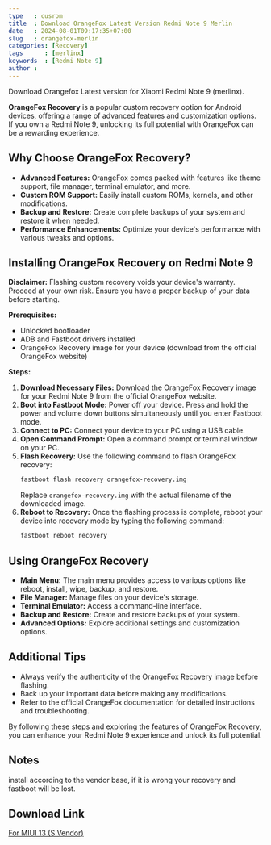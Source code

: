 ```yaml
---
type   : cusrom
title  : Download OrangeFox Latest Version Redmi Note 9 Merlin
date   : 2024-08-01T09:17:35+07:00
slug   : orangefox-merlin
categories: [Recovery]
tags      : [merlinx]
keywords  : [Redmi Note 9]
author : 
---
```


Download Orangefox Latest version for Xiaomi Redmi Note 9 (merlinx).

**OrangeFox Recovery** is a popular custom recovery option for Android devices, offering a range of advanced features and customization options. If you own a Redmi Note 9, unlocking its full potential with OrangeFox can be a rewarding experience.

## Why Choose OrangeFox Recovery?

* **Advanced Features:** OrangeFox comes packed with features like theme support, file manager, terminal emulator, and more.
* **Custom ROM Support:** Easily install custom ROMs, kernels, and other modifications.
* **Backup and Restore:** Create complete backups of your system and restore it when needed.
* **Performance Enhancements:** Optimize your device's performance with various tweaks and options.

## Installing OrangeFox Recovery on Redmi Note 9

**Disclaimer:** Flashing custom recovery voids your device's warranty. Proceed at your own risk. Ensure you have a proper backup of your data before starting.

**Prerequisites:**
* Unlocked bootloader
* ADB and Fastboot drivers installed
* OrangeFox Recovery image for your device (download from the official OrangeFox website)

**Steps:**
1. **Download Necessary Files:** Download the OrangeFox Recovery image for your Redmi Note 9 from the official OrangeFox website.
2. **Boot into Fastboot Mode:** Power off your device. Press and hold the power and volume down buttons simultaneously until you enter Fastboot mode.
3. **Connect to PC:** Connect your device to your PC using a USB cable.
4. **Open Command Prompt:** Open a command prompt or terminal window on your PC.
5. **Flash Recovery:** Use the following command to flash OrangeFox recovery:
   ```bash
   fastboot flash recovery orangefox-recovery.img
   ```
   Replace `orangefox-recovery.img` with the actual filename of the downloaded image.
6. **Reboot to Recovery:** Once the flashing process is complete, reboot your device into recovery mode by typing the following command:
   ```bash
   fastboot reboot recovery
   ```

## Using OrangeFox Recovery

* **Main Menu:** The main menu provides access to various options like reboot, install, wipe, backup, and restore.
* **File Manager:** Manage files on your device's storage.
* **Terminal Emulator:** Access a command-line interface.
* **Backup and Restore:** Create and restore backups of your system.
* **Advanced Options:** Explore additional settings and customization options.

## Additional Tips

* Always verify the authenticity of the OrangeFox Recovery image before flashing.
* Back up your important data before making any modifications.
* Refer to the official OrangeFox documentation for detailed instructions and troubleshooting.

By following these steps and exploring the features of OrangeFox Recovery, you can enhance your Redmi Note 9 experience and unlock its full potential.
 

## Notes
install according to the vendor base, if it is wrong your recovery and fastboot will be lost.

## Download Link
[For MIUI 13 (S Vendor)](https://sourceforge.net/projects/wahyu6070-project-android/files/Tools/redmi_note_9_merlin/RN9_OrangeFox_Recovery_S_vendor.zip/download)

